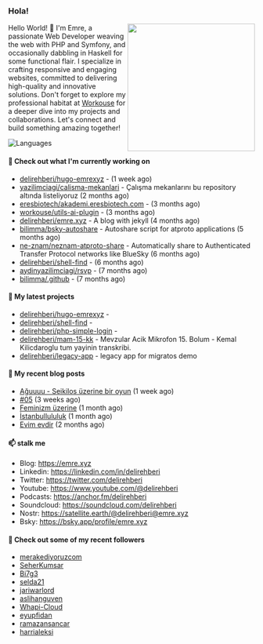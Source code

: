 <h3>Hola!</h3>
 

<img align="right" src="https://media.giphy.com/media/ZE6HYckyroMWwSp11C/giphy-downsized.gif" width="260">

Hello World! 👋 I'm Emre, a passionate Web Developer weaving the web with PHP and Symfony, and occasionally dabbling in Haskell for some functional flair. I specialize in crafting responsive and engaging websites, committed to delivering high-quality and innovative solutions. Don't forget to explore my professional habitat at [Workouse](https://workouse.com) for a deeper dive into my projects and collaborations. Let's connect and build something amazing together!

![Languages](https://github-readme-stats.vercel.app/api/top-langs/?username=delirehberi&layout=compact)

#### 👷 Check out what I'm currently working on

- [delirehberi/hugo-emrexyz](https://github.com/delirehberi/hugo-emrexyz) -  (1 week ago)
- [yazilimciagi/calisma-mekanlari](https://github.com/yazilimciagi/calisma-mekanlari) - Çalışma mekanlarını bu repository altında listeliyoruz (2 months ago)
- [eresbiotech/akademi.eresbiotech.com](https://github.com/eresbiotech/akademi.eresbiotech.com) -  (3 months ago)
- [workouse/utils-ai-plugin](https://github.com/workouse/utils-ai-plugin) -  (3 months ago)
- [delirehberi/emre.xyz](https://github.com/delirehberi/emre.xyz) - A blog with jekyll (4 months ago)
- [bilimma/bsky-autoshare](https://github.com/bilimma/bsky-autoshare) - Autoshare script for atproto applications (5 months ago)
- [ne-znam/neznam-atproto-share](https://github.com/ne-znam/neznam-atproto-share) - Automatically share to Authenticated Transfer Protocol networks like BlueSky (6 months ago)
- [delirehberi/shell-find](https://github.com/delirehberi/shell-find) -  (6 months ago)
- [aydinyazilimciagi/rsvp](https://github.com/aydinyazilimciagi/rsvp) -  (7 months ago)
- [bilimma/.github](https://github.com/bilimma/.github) -  (7 months ago)

#### 🌱 My latest projects

- [delirehberi/hugo-emrexyz](https://github.com/delirehberi/hugo-emrexyz) - 
- [delirehberi/shell-find](https://github.com/delirehberi/shell-find) - 
- [delirehberi/php-simple-login](https://github.com/delirehberi/php-simple-login) - 
- [delirehberi/mam-15-kk](https://github.com/delirehberi/mam-15-kk) - Mevzular Acik Mikrofon 15. Bolum - Kemal Kilicdaroglu tum yayinin transkribi. 
- [delirehberi/legacy-app](https://github.com/delirehberi/legacy-app) - legacy app for migratos demo

#### 📜 My recent blog posts 

- [Ağuuuu - Seikilos üzerine bir oyun](https://emre.xyz/posts/aguuuu/) (1 week ago)
- [#05](https://emre.xyz/til/05/) (3 weeks ago)
- [Feminizm üzerine](https://emre.xyz/posts/feminizm-uzerine/) (1 month ago)
- [İstanbullululuk](https://emre.xyz/posts/istanbullululuk/) (1 month ago)
- [Evim evdir](https://emre.xyz/posts/evim-evdir/) (2 months ago) 

#### 📫 stalk me

- Blog: https://emre.xyz 
- Linkedin: https://linkedin.com/in/delirehberi
- Twitter: https://twitter.com/delirehberi
- Youtube: https://www.youtube.com/@delirehberi
- Podcasts: https://anchor.fm/delirehberi
- Soundcloud: https://soundcloud.com/delirehberi
- Nostr: https://satellite.earth/@delirehberi@emre.xyz
- Bsky: https://bsky.app/profile/emre.xyz


#### 👯 Check out some of my recent followers

- [merakediyoruzcom](https://github.com/merakediyoruzcom)
- [SeherKumsar](https://github.com/SeherKumsar)
- [Bi7g3](https://github.com/Bi7g3)
- [selda21](https://github.com/selda21)
- [jariwarlord](https://github.com/jariwarlord)
- [aslihanguven](https://github.com/aslihanguven)
- [Whapi-Cloud](https://github.com/Whapi-Cloud)
- [eyupfidan](https://github.com/eyupfidan)
- [ramazansancar](https://github.com/ramazansancar)
- [harrialeksi](https://github.com/harrialeksi)



